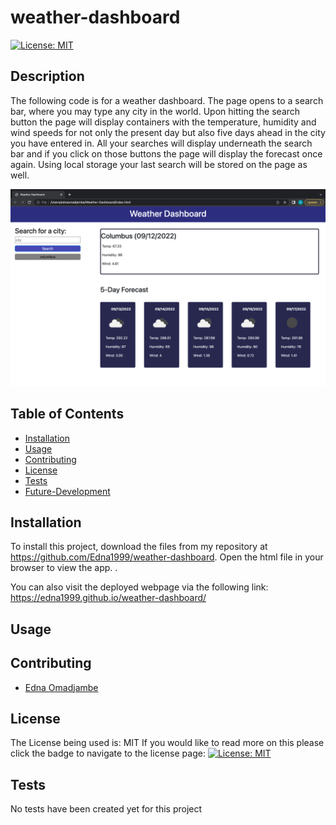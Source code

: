 # weather-dashboard

[![License: MIT](https://img.shields.io/badge/License-MIT-yellow.svg)](https://opensource.org/licenses/MIT)

## Description

The following code is for a weather dashboard.
The page opens to a search bar, where you may type any city in the world. 
Upon hitting the search button the page will display containers with the temperature, humidity and wind speeds for not only the present day but also five days ahead in the city you have entered in.
All your searches will display underneath the search bar and if you click on those buttons the page will display the forecast once again.
Using local storage your last search will be stored on the page as well.

![Screenshot of Weather Dashboard](./assets/image/Screen%20Shot%202022-09-12%20at%2012.16.22%20AM.png)

  ## Table of Contents

  - [Installation](#installation)
  - [Usage](#usage)
  - [Contributing](#contributing)
  - [License](#license)
  - [Tests](#tests)
  - [Future-Development](#future-development)

  ## Installation

  To install this project, download the files from my repository at https://github.com/Edna1999/weather-dashboard. Open the html file in your browser to view the app.
.

  You can also visit the deployed webpage via the following link:  https://edna1999.github.io/weather-dashboard/
  
  ## Usage


  ## Contributing

  - [Edna Omadjambe](https://github.com/Edna1999)


  ## License
  The License being used is: MIT
  If you would like to read more on this please click the badge to navigate to the license page: 
  [![License: MIT](https://img.shields.io/badge/License-MIT-yellow.svg)](https://opensource.org/licenses/MIT)

  ## Tests

  No tests have been created yet for this project

